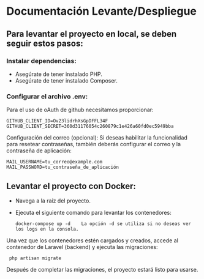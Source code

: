 # Documentación Levante/Despliegue



## Para levantar el proyecto en local, se deben seguir estos pasos:

### Instalar dependencias:
-  Asegúrate de tener instalado PHP.
-  Asegúrate de tener instalado Composer.

### Configurar el archivo .env:

Para el uso de oAuth de github necesitamos proporcionar:

    GITHUB_CLIENT_ID=Ov23lidrhXsGpDFFL34F
    GITHUB_CLIENT_SECRET=360d31176054c260879c1e426a60fd0ec5949bba

Configuración del correo (opcional): Si deseas habilitar la funcionalidad para resetear contraseñas, también deberás configurar el correo y la contraseña de aplicación:

    MAIL_USERNAME=tu_correo@example.com
    MAIL_PASSWORD=tu_contraseña_de_aplicación

## Levantar el proyecto con Docker:

- Navega a la raíz del proyecto.
- Ejecuta el siguiente comando para levantar los contenedores:

      docker-compose up -d    La opción -d se utiliza si no deseas ver los logs en la consola.

Una vez que los contenedores estén cargados y creados, accede al contenedor de Laravel (backend) y ejecuta las migraciones:

     php artisan migrate

Después de completar las migraciones, el proyecto estará listo para usarse.
